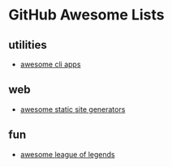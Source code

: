 # GitHub Awesome Lists

## utilities
- [awesome cli apps](https://github.com/agarrharr/awesome-cli-apps)


## web
- [awesome static site generators](https://github.com/myles/awesome-static-generators)

## fun
- [awesome league of legends](https://github.com/CommunityDragon/awesome-league)
